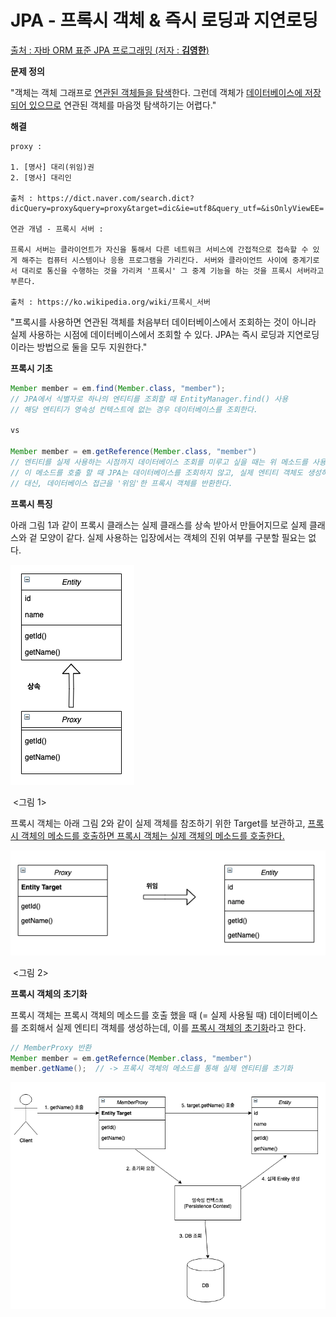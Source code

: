 # JPA - 프록시 객체 & 즉시 로딩과 지연로딩

<u>출처 : 자바 ORM 표준 JPA 프로그래밍 (저자 : **김영한**)</u>



**문제 정의** 

"객체는 객체 그래프로 <u>연관된 객체들을 탐색</u>한다. 그런데 객체가 <u>데이터베이스에 저장되어 있으므로</u> 연관된 객체를 마음껏 탐색하기는 어렵다."

**해결**

``` 
proxy : 

1. [명사] 대리(위임)권
2. [명사] 대리인

출처 : https://dict.naver.com/search.dict?dicQuery=proxy&query=proxy&target=dic&ie=utf8&query_utf=&isOnlyViewEE=

연관 개념 - 프록시 서버 :

프록시 서버는 클라이언트가 자신을 통해서 다른 네트워크 서비스에 간접적으로 접속할 수 있게 해주는 컴퓨터 시스템이나 응용 프로그램을 가리킨다. 서버와 클라이언트 사이에 중계기로서 대리로 통신을 수행하는 것을 가리켜 '프록시' 그 중계 기능을 하는 것을 프록시 서버라고 부른다. 

출처 : https://ko.wikipedia.org/wiki/프록시_서버
```

"프록시를 사용하면 연관된 객체를 처음부터 데이터베이스에서 조회하는 것이 아니라 실제 사용하는 시점에 데이터베이스에서 조회할 수 있다. JPA는 즉시 로딩과 지연로딩이라는 방법으로 둘을 모두 지원한다." 



**프록시 기초**

```java
Member member = em.find(Member.class, "member");
// JPA에서 식별자로 하나의 엔티티를 조회할 때 EntityManager.find() 사용 
// 해당 엔티티가 영속성 컨텍스트에 없는 경우 데이터베이스를 조회한다. 

vs
  
Member member = em.getReference(Member.class, "member")
// 엔티티를 실제 사용하는 시점까지 데이터베이스 조회를 미루고 싶을 때는 위 메소드를 사용한다.
// 이 메소드를 호출 할 때 JPA는 데이터베이스를 조회하지 않고, 실제 엔티티 객체도 생성하지 않는다.
// 대신, 데이터베이스 접근을 '위임'한 프록시 객체를 반환한다. 
```



**프록시 특징**

아래 그림 1과 같이 프록시 클래스는 실제 클래스를 상속 받아서 만들어지므로 실제 클래스와 겉 모양이 같다. 실제 사용하는 입장에서는 객체의 진위 여부를 구분할 필요는 없다. 

![image-20210427153717778](./imgs/img1.png)

​																					  <그림 1> 

프록시 객체는 아래 그림 2와 같이 실제 객체를 참조하기 위한 Target를 보관하고, <u>프록시 객체의 메소드를 호출하면 프록시 객체는 실제 객체의 메소드를 호출한다.</u> 

![스크린샷 2021-04-27 오후 3.42.34](./imgs/img2.png)

​											<그림 2>



**프록시 객체의 초기화**

프록시 객체는 프록시 객체의 메소드를 호출 했을 때 (= 실제 사용될 때) 데이터베이스를 조회해서 실제 엔티티 객체를 생성하는데, 이를 <u>프록시 객체의 초기화</u>라고 한다. 

```java
// MemberProxy 반환
Member member = em.getRefernce(Member.class, "member")
member.getName();  // -> 프록시 객체의 메소드를 통해 실제 엔티티를 초기화 
```

![image-20210427155810561](./imgs/img3.png)

